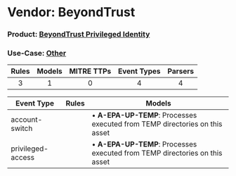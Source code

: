 Vendor: BeyondTrust
===================
### Product: [BeyondTrust Privileged Identity](../ds_beyondtrust_beyondtrust_privileged_identity.md)
### Use-Case: [Other](../../../../UseCases/uc_other.md)

| Rules | Models | MITRE TTPs | Event Types | Parsers |
|:-----:|:------:|:----------:|:-----------:|:-------:|
|   3   |   1    |     0      |      4      |    4    |

| Event Type        | Rules | Models                                                                          |
| ----------------- | ----- | ------------------------------------------------------------------------------- |
| account-switch    |       |  • <b>A-EPA-UP-TEMP</b>: Processes executed from TEMP directories on this asset |
| privileged-access |       |  • <b>A-EPA-UP-TEMP</b>: Processes executed from TEMP directories on this asset |